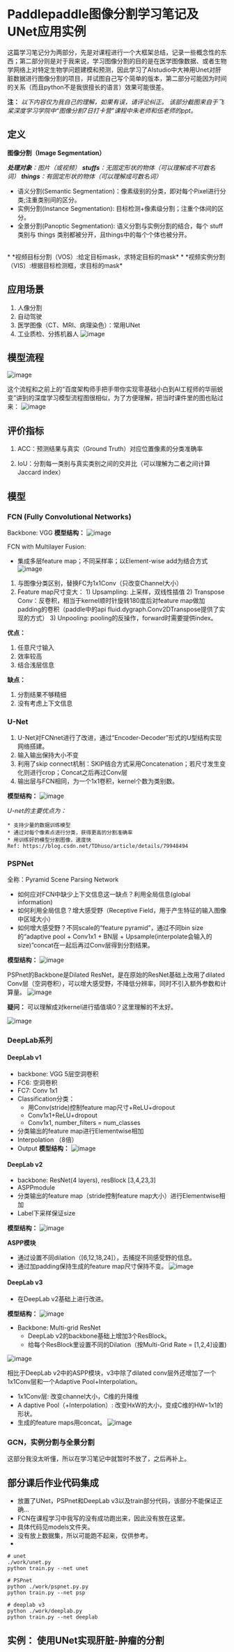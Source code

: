# Paddlepaddle图像分割学习笔记及UNet应用实例
这篇学习笔记分为两部分，先是对课程进行一个大框架总结，记录一些概念性的东西；第二部分则是对于我来说，学习图像分割的目的是在医学图像数据、或者生物学网络上对特定生物学问题建模和预测，因此学习了AIstudio中大神用Unet对肝脏数据进行图像分割的项目，并试图自己写个简单的版本，第二部分可能因为时间的关系（而且python不是我很擅长的语言）效果可能很差。

**注：**
*以下内容仅为我自己的理解，如果有误，请评论纠正。*
*该部分截图来自于飞桨深度学习学院中“图像分割7日打卡营”课程中朱老师和伍老师的ppt。*
## 定义
**图像分割（Image Segmentation）**


***处理对象**：图片（或视频）*
***stuffs**：无固定形状的物体（可以理解成不可数名词）*
***things**：有固定形状的物体（可以理解成可数名词）*

* 语义分割(Semantic Segmentation)：像素级别的分类，即对每个Pixel进行分类;注重类别间的区分。
* 实例分割(Instance Segmentation): 目标检测+像素级分割；注重个体间的区分。
* 全景分割(Panoptic Segmentation): 语义分割与实例分割的结合，每个 stuff 类别与 things 类别都被分开，且things中的每个个体也被分开。
<br>
* *视频目标分割（VOS）:给定目标mask，求特定目标的mask*
* *视频实例分割（VIS）:根据目标检测框，求目标的mask*

## 应用场景
1. 人像分割
2. 自动驾驶
3. 医学图像（CT、MRI、病理染色）：常用UNet
4. 工业质检、分拣机器人
![image](https://github.com/VeronicaFung/paddle_image_segmentation/blob/main/Image/FCN.PNG)
## 模型流程
![image](https://github.com/VeronicaFung/paddle_image_segmentation/blob/main/Image/workflow.PNG)

这个流程和之前上的“百度架构师手把手带你实现零基础小白到AI工程师的华丽蜕变”讲到的深度学习模型流程图很相似，为了方便理解，把当时课件里的图也贴过来：
![image](https://github.com/VeronicaFung/paddle_image_segmentation/blob/main/Image/workflow2.PNG)


## 评价指标
1. ACC：预测结果与真实（Ground Truth）对应位置像素的分类准确率
   
2. IoU：分割每一类别与真实类别之间的交并比（可以理解为二者之间计算Jaccard index）

## 模型

### FCN (Fully Convolutional Networks)
Backbone: VGG
**模型结构：**
![image](https://github.com/VeronicaFung/paddle_image_segmentation/blob/main/Image/FCN.PNG)

FCN with Multilayer Fusion:
* 集成多层feature map；不同采样率；以Element-wise add为结合方式
![image](https://github.com/VeronicaFung/paddle_image_segmentation/blob/main/Image/FCN2.PNG)
1. 与图像分类区别，替换FC为1x1Conv（只改变Channel大小）
2. Feature map尺寸变大：
   1\) Upsampling: 上采样，双线性插值
   2\) Transpose Conv：反卷积，相当于kernel顺时针旋转180度后对feature map做加padding的卷积（paddle中的api fluid.dygraph.Conv2DTranspose提供了实现的方式）
   3\) Unpooling: pooling的反操作，forward时需要提供index。

**优点：**
1. 任意尺寸输入
2. 效率较高
3. 结合浅层信息

**缺点：**
1. 分割结果不够精细
2. 没有考虑上下文信息

### U-Net
1. U-Net对FCNnet进行了改进，通过“Encoder-Decoder”形式的U型结构实现网络搭建。
2. 输入输出保持大小不变
3. 利用了skip connect机制：SKIP结合方式采用Concatenation；若尺寸发生变化则进行crop；Concat之后再过Conv层
4. 输出层与FCN相同，为一个1x1卷积，kernel个数为类别数。

**模型结构：**
![image](https://github.com/VeronicaFung/paddle_image_segmentation/blob/main/Image/UNet.PNG)

*U-net的主要优点为：*

    * 支持少量的数据训练模型
    * 通过对每个像素点进行分类，获得更高的分割准确率
    * 用训练好的模型分割图像，速度快
    Ref: https://blog.csdn.net/TDhuso/article/details/79948494


### PSPNet
全称：Pyramid Scene Parsing Network
* 如何应对FCN中缺少上下文信息这一缺点？利用全局信息(global information)
* 如何利用全局信息？增大感受野（Receptive Field，用于产生特征的输入图像中区域大小）
* 如何增大感受野？不同scale的“feature pyramid”，通过不同bin size的“adaptive pool + Conv1x1 + BN层 + Upsample(interpolate会输入的size)”concat在一起后再过Conv层得到分割结果。

**模型结构：**
![image](https://github.com/VeronicaFung/paddle_image_segmentation/blob/main/Image/PSPnet.PNG)

PSPnet的Backbone是Dilated ResNet，是在原始的ResNet基础上改用了dilated Conv层（空洞卷积），可以增大感受野，不降低分辨率，同时不引入额外参数和计算量。
![image](https://github.com/VeronicaFung/paddle_image_segmentation/blob/main/Image/PSPnet2.PNG)

**疑问：** 可以理解成对kernel进行插值填0？这里理解的不太好。

![image](https://github.com/VeronicaFung/paddle_image_segmentation/blob/main/Image/PSPnet3.PNG)


### DeepLab系列
#### DeepLab v1
* backbone: VGG 5层空洞卷积
* FC6: 空洞卷积
* FC7: Conv 1x1
* Classification分类：
  * 用Conv(stride)控制feature map尺寸+ReLU+dropout
  * Conv1x1+ReLU+dropout
  * Conv1x1, number_filters = num_classes
* 分类输出的feature map进行Elementwise相加
* Interpolation （8倍）
* Output
**模型结构：**
![image](https://github.com/VeronicaFung/paddle_image_segmentation/blob/main/Image/deeplab_v1.PNG)

#### DeepLab v2
* backbone: ResNet(4 layers), resBlock [3,4,23,3]
* ASPPmodule
* 分类输出的feature map（stride控制feature map大小）进行Elementwise相加
* Label下采样保证size

**模型结构：**
![image](https://github.com/VeronicaFung/paddle_image_segmentation/blob/main/Image/deeplab_v2.PNG)

**ASPP模块**
* 通过设置不同dilation（[6,12,18,24]），去捕捉不同感受野的信息。
* 通过加padding保持生成的feature map尺寸保持不变。
![image](https://github.com/VeronicaFung/paddle_image_segmentation/blob/main/Image/deeplab_v2_ASPP.PNG)

#### DeepLab v3
* 在DeepLab v2基础上进行改进。

**模型结构：**
![image](https://github.com/VeronicaFung/paddle_image_segmentation/blob/main/Image/deeplab_v3.PNG)

* Backbone: Multi-grid ResNet
  * DeepLab v2的backbone基础上增加3个ResBlock。
  * 给每个ResBlock里设置不同的Dilation（按Multi-Grid Rate = [1,2,4]设置)

![image](https://github.com/VeronicaFung/paddle_image_segmentation/blob/main/Image/deeplab_v3_ASPPplus.PNG)

相比于DeepLab v2中的ASPP模块，v3中除了dilated conv层外还增加了一个1x1Conv层和一个Adaptive Pool+Interpolation。
  * 1x1Conv层: 改变channel大小，C维的升降维
  * A daptive Pool（+Interpolation）:  改变HxW的大小，变成C维的HW=1x1的形状。
  * 生成的feature maps用concat。
![image](https://github.com/VeronicaFung/paddle_image_segmentation/blob/main/Image/deeplab_v3_ASPPplus.PNG)

### GCN，实例分割与全景分割
这部分我没太听懂，所以在学习笔记中就暂时不放了，之后再补上。



## 部分课后作业代码集成
* 放置了UNet，PSPnet和DeepLab v3以及train部分代码，该部分不能保证正确...
* FCN在课程学习中我写的没有成功跑出来，因此没有放在这里。
* 具体代码见models文件夹。
* 没有放上数据集，所以可能跑不起来，仅供参考。
* 
```{bash}
# unet
./work/unet.py
python train.py --net unet

# PSPnet
python ./work/pspnet.py.py
python train.py --net psp

# deeplab v3
python ./work/deeplab.py
python train.py --net deeplab

```

## 实例： 使用UNet实现肝脏-肿瘤的分割
